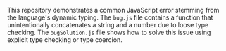 This repository demonstrates a common JavaScript error stemming from the language's dynamic typing. The `bug.js` file contains a function that unintentionally concatenates a string and a number due to loose type checking. The `bugSolution.js` file shows how to solve this issue using explicit type checking or type coercion.